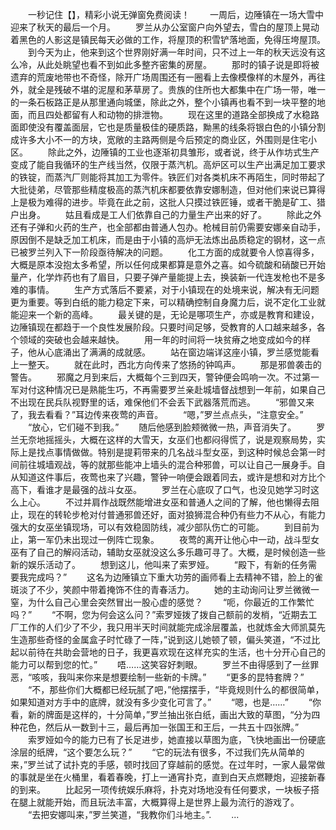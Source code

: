 　　一秒记住【】，精彩小说无弹窗免费阅读！
　　一周后，边陲镇在一场大雪中迎来了秋天的最后一个月。
　　罗兰从办公室窗户向外望去，雪白的屋顶上晃动着黑色的人影这是镇民每天必做的工作，将屋顶的积雪铲落地面，免得压垮屋顶。
　　到今天为止，他来到这个世界刚好满一年时间，只不过上一年的秋天远没有这么冷，从此处眺望也看不到如此多整齐密集的房屋。
　　那时的镇子说是即将被遗弃的荒废地带也不奇怪，除开广场周围还有一圈看上去像模像样的木屋外，再往外，就全是残破不堪的泥屋和茅草房了。贵族的住所也大都集中在广场一带，唯一的一条石板路正是从那里通向城堡，除此之外，整个小镇再也看不到一块平整的地面，而且四处都留有人和动物的排泄物。
　　现在这里的道路全部换成了水稳路面即使没有覆盖面层，它也是质量极佳的硬质路，黝黑的线条将银白色的小镇分割成许多大小不一的方块，宽敞的主路两侧是今后预定的商业区，外围则是住宅小区。
　　除此之外，边陲镇的工业也逐渐初具雏形，或者说，终于从作坊式生产变成了能自我循环的生产线当然，仅限于蒸汽机。高炉区可以生产出满足加工要求的铁锭，而蒸汽厂则能将其加工为零件。铁匠们对各类机床不再陌生，同时带起了大批徒弟，尽管那些精度极高的蒸汽机床都要依靠安娜制造，但对他们来说已算得上是极为难得的进步。毕竟在此之前，这批人只摸过铁匠锤，或者干脆是矿工、猎户出身。
　　姑且看成是工人们依靠自己的力量生产出来的好了。
　　除此之外还有子弹和火药的生产，也全部都由普通人包办。枪械目前仍需要安娜亲自动手，原因倒不是缺乏加工机床，而是由于小镇的高炉无法炼出品质稳定的钢材，这一点已被罗兰列入下一阶段亟待解决的问题。
　　化工方面的成就要令人惊喜得多，大概是原本没抱太多希望，所以任何成果都算是意外之喜。如今硫酸和硝酸已开始量产，化学炸药也有了眉目，只要子弹产量能提上去，换装新一代连发枪也不是多难的事情。
　　生产方式落后不要紧，对于小镇现在的处境来说，解决有无问题更为重要。等到白纸的能力稳定下来，可以精确控制自身魔力后，说不定化工业就能迎来一个新的高峰。
　　最关键的是，无论是哪项生产，亦或是教育和建设，边陲镇现在都趋于一个良性发展阶段。只要时间足够，受教育的人口越来越多，各个领域的突破也会越来越快。
　　用一年的时间将一块贫瘠之地变成如今的样子，他从心底涌出了满满的成就感。
　　站在窗边端详这座小镇，罗兰感觉能看上一整天。
　　就在此时，西北方向传来了悠扬的钟鸣声。
　　那是邪兽袭击的警告。
　　邪魔之月到来后，大概每个三到四天，警钟便会鸣响一次。不过第一军对付这种情况已是熟能生巧，不再需要罗兰亲赴城墙督战想到一年前，如果自己不出现在民兵队视野里的话，难保他们不会丢下武器落荒而逃。
　　“邪兽又来了，我去看看？”耳边传来夜莺的声音。
　　“嗯，”罗兰点点头，“注意安全。”
　　“放心，它们碰不到我。”
　　随后他感到脸颊微微一热，声音消失了。
　　罗兰无奈地摇摇头，大概在这样的大雪天，女巫们也都闷得慌了，说是观察局势，实际上是找点事情做做。特别是提莉带来的几名战斗型女巫，到这种时候总会第一时间前往城墙观战，等的就那些能冲上墙头的混合种邪兽，可以让自己一展身手。自从知道这件事后，夜莺也来了兴趣，警钟一响便会跟着同去，或许是想和对方比个高下，看谁才是最强的战斗女巫。
　　罗兰在心底叹了口气，也没见她学习时这么上心。
　　不过并肩作战既然能增进女巫和普通人之间的了解，他也懒得去阻止，现在的转轮步枪对付普通邪兽还好，面对狼狮混合种仍有些力不从心，有能力强大的女巫坐镇现场，可以有效稳固防线，减少部队伤亡的可能。
　　到目前为止，第一军仍未出现过一例阵亡现象。
　　夜莺的离开让他心中一动，战斗型女巫有了自己的解闷活动，辅助女巫就没这么多乐趣可寻了。大概，是时候创造一些新的娱乐活动了。
　　想到这儿，他叫来了索罗娅。
　　“殿下，有新的任务需要我完成吗？”
　　这名为边陲镇立下重大功劳的画师看上去精神不错，脸上的雀斑淡了不少，笑颜中带着掩饰不住的青春活力。
　　她的主动询问让罗兰微微一窒，为什么自己心里会突然冒出一股心虚的感觉？
　　“呃，你最近的工作繁忙吗？”
　　“不啊，您为何会这么问？”索罗娅拨了拨自己额前的发梢，“近期去工厂工作的人们少了不少，我只用半天时间就能完成涂层覆盖，也就炼金大师凯莫先生造那些奇怪的金属盒子时忙碌了一阵，”说到这儿她顿了顿，偏头笑道，“不过比起以前待在共助会营地的日子，我更喜欢现在这样充实的生活，也十分开心自己的能力可以帮到您的忙。”
　　唔……这笑容好刺眼。
　　罗兰不由得感到了一丝罪恶，“咳咳，我叫来你来是想要绘制一些新的卡牌。”
　　“更多的昆特套牌？”
　　“不，那些你们大概都已经玩腻了吧，”他摆摆手，“毕竟规则什么的都很简单，如果知道对方手中的底牌，就没有多少变化可言了。”
　　“嗯，也是……”
　　“你看，新的牌面是这样的，十分简单，”罗兰抽出张白纸，画出大致的草图，“分为四种花色，然后从一数到十三，最后再加一张国王和王后，一共五十四张牌。”
　　索罗娅如今的能力已有了长足进步，她直接以草图为底，飞快地画出一份硬底涂层的纸牌，“这个要怎么玩？”
　　“它的玩法有很多，不过我们先从简单的来，”罗兰试了试扑克的手感，顿时找回了穿越前的感觉。在过年时，一家人最常做的事就是坐在火桶里，看着春晚，打上一通宵扑克，直到白天点燃鞭炮，迎接新春的到来。
　　比起另一项传统娱乐麻将，扑克对场地没有任何要求，一块板子搭在腿上就能开始，而且玩法丰富，大概算得上是世界上最为流行的游戏了。
　　“去把安娜叫来，”罗兰笑道，“我教你们斗地主。”.
　　...